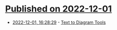 # [Published on 2022-12-01](index.md)

* [2022-12-01, 16:28:29](https://news.ycombinator.com/item?id=33818511) - [Text to Diagram Tools](https://text-to-diagram.com/)
